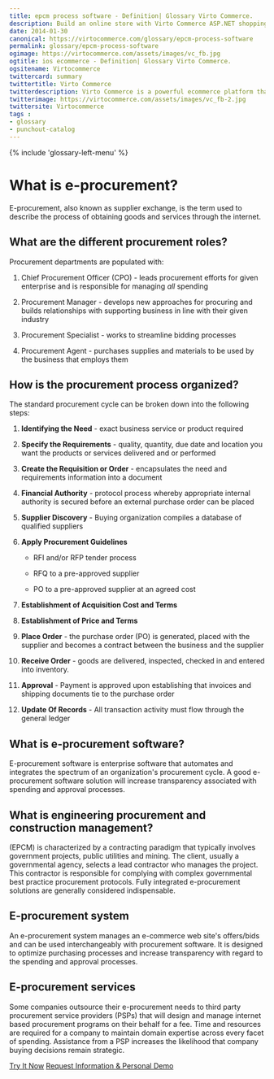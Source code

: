 ```yaml
---
title: epcm process software - Definition| Glossary Virto Commerce.
description: Build an online store with Virto Commerce ASP.NET shopping cart software. Benefit from an open source shopping cart software that has every feature you need.
date: 2014-01-30
canonical: https://virtocommerce.com/glossary/epcm-process-software
permalink: glossary/epcm-process-software
ogimage: https://virtocommerce.com/assets/images/vc_fb.jpg
ogtitle: ios ecommerce - Definition| Glossary Virto Commerce.
ogsitename: Virtocommerce
twittercard: summary
twittertitle: Virto Commerce
twitterdescription: Virto Commerce is a powerful ecommerce platform that includes everything you need to create an online store and sell online. Try it free with Free Community License
twitterimage: https://virtocommerce.com/assets/images/vc_fb-2.jpg
twittersite: Virtocommerce
tags : 
- glossary
- punchout-catalog
---
```

<div class="business-features clearfix __responsive">
    {% include 'glossary-left-menu' %}
    <div class="business-cnt">
        <div class="head __cart">
            <h1 class="title">What is e-procurement?</h1>
        </div>
        <p class="text">E-procurement, also known as supplier exchange, is the term used to describe the process of obtaining goods and services through the internet.</p>
        <h2 class="sub-title">What are the different procurement roles?</h2>
        <p class="text">Procurement departments are populated with:</p>
        <ol class="text">
            <li>
                <p>Chief Procurement Officer (CPO) - leads procurement efforts for given enterprise and is responsible for managing <i>all</i> spending</p>
            </li>
            <li>
                <p>Procurement Manager - develops new approaches for procuring and builds relationships with supporting business in line with their given industry</p>
            </li>
            <li>
                <p>Procurement Specialist - works to streamline bidding processes</p>
            </li>
            <li>
                <p>Procurement Agent - purchases supplies and materials to be used by the business that employs them</p>
            </li>
        </ol>
        <h2 class="sub-title">How is the procurement process organized?</h2>
        <p class="text">The standard procurement cycle can be broken down into the following steps:</p>
        <ol class="text">
            <li>
                <p><strong>Identifying the Need</strong> - exact business service or product required</p>
            </li>
            <li>
                <p><strong>Specify the Requirements</strong> - quality, quantity, due date and location you want the products or services delivered and or performed</p>
            </li>
            <li>
                <p><strong>Create the Requisition or Order</strong> - encapsulates the need and requirements information into a document</p>
            </li>
            <li>
                <p><strong>Financial Authority</strong> - protocol process whereby appropriate internal authority is secured before an external purchase order can be placed</p>
            </li>
            <li>
                <p><strong>Supplier Discovery</strong> - Buying organization compiles a database of qualified suppliers</p>
            </li>
            <li>
                <p><strong>Apply Procurement Guidelines</strong></p>
                <ul>
                    <li>
                        <p>RFI and/or RFP tender process</p>
                    </li>
                    <li>
                        <p>RFQ to a pre-approved supplier</p>
                    </li>
                    <li>
                        <p>PO to a pre-approved supplier at an agreed cost</p>
                    </li>
                </ul>
            </li>
            <li>
                <p><strong>Establishment of Acquisition Cost and Terms</strong></p>
            </li>
            <li>
                <p><strong>Establishment of Price and Terms</strong></p>
            </li>
            <li>
                <p><strong>Place Order</strong> - the purchase order (PO) is generated, placed with the supplier and becomes a contract between the business and the supplier</p>
            </li>
            <li>
                <p><strong>Receive Order</strong> - goods are delivered, inspected, checked in and entered into inventory.</p>
            </li>
            <li>
                <p><strong>Approval</strong> - Payment is approved upon establishing that invoices and shipping documents tie to the purchase order</p>
            </li>
            <li>
                <p><strong>Update Of Records</strong> - All transaction activity must flow through the general ledger</p>
            </li>
        </ol>
        <h2 class="sub-title">What is e-procurement software?</h2>
        <p class="text">E-procurement software is enterprise software that automates and integrates the spectrum of an organization's procurement cycle. A good e-procurement software solution will increase transparency associated with spending and approval processes.</p>
        <h2 class="sub-title">What is engineering procurement and construction management?</h2>
        <p class="text">(EPCM) is characterized by a contracting paradigm that typically involves government projects, public utilities and mining. The client, usually a governmental agency, selects a lead contractor who manages the project. This contractor is responsible for complying with complex governmental best practice procurement protocols. Fully integrated e-procurement solutions are generally considered indispensable.</p>
        <h2 class="sub-title">E-procurement system</h2>
        <p class="text">An e-procurement system manages an e-commerce web site's offers/bids and can be used interchangeably with procurement software. It is designed to optimize purchasing processes and increase transparency with regard to the spending and approval processes.</p>
        <h2 class="sub-title">E-procurement services</h2>
        <p class="text">Some companies outsource their e-procurement needs to third party procurement service providers (PSPs) that will design and manage internet based procurement programs on their behalf for a fee. Time and resources are required for a company to maintain domain expertise across every facet of spending. Assistance from a PSP increases the likelihood that company buying decisions remain strategic.</p>
		<div class="buttons">
			<a class="button fill" href="/try-now">Try It Now</a>
			<a class="button fill" href="/contact-us">Request Information & Personal Demo</a>
		</div>
    </div>
</div>